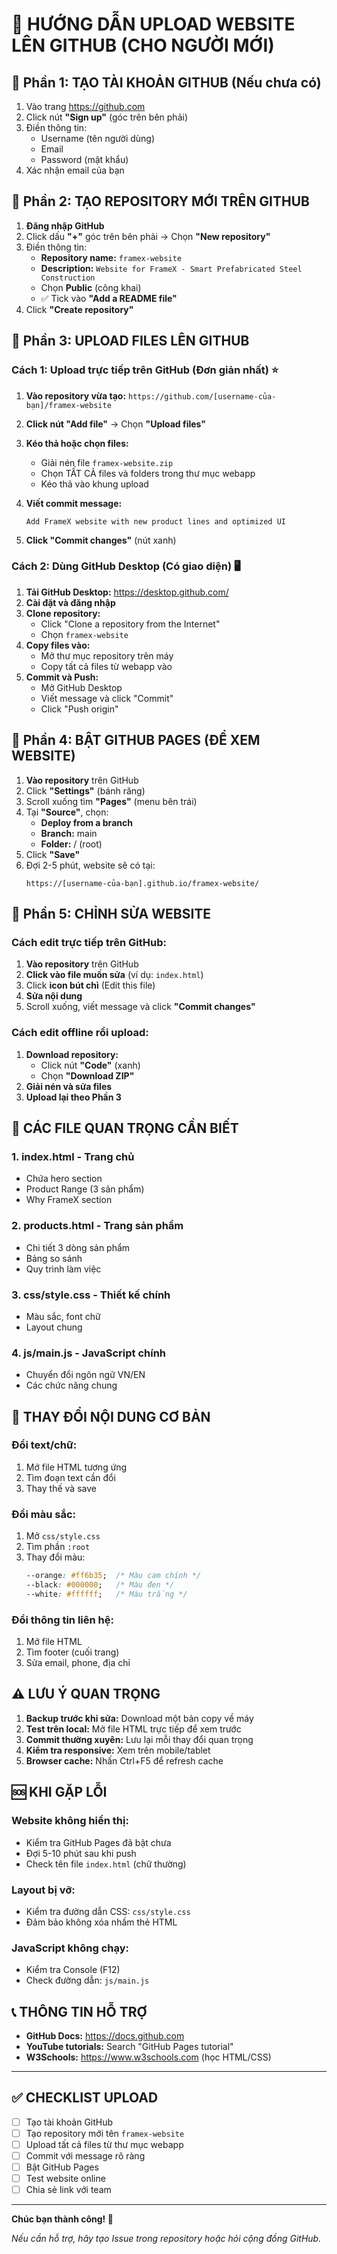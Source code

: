 # 📖 HƯỚNG DẪN UPLOAD WEBSITE LÊN GITHUB (CHO NGƯỜI MỚI)

## 📌 Phần 1: TẠO TÀI KHOẢN GITHUB (Nếu chưa có)

1. Vào trang https://github.com
2. Click nút **"Sign up"** (góc trên bên phải)
3. Điền thông tin:
   - Username (tên người dùng)
   - Email
   - Password (mật khẩu)
4. Xác nhận email của bạn

## 📌 Phần 2: TẠO REPOSITORY MỚI TRÊN GITHUB

1. **Đăng nhập GitHub**
2. Click dấu **"+"** góc trên bên phải → Chọn **"New repository"**
3. Điền thông tin:
   - **Repository name:** `framex-website`
   - **Description:** `Website for FrameX - Smart Prefabricated Steel Construction`
   - Chọn **Public** (công khai) 
   - ✅ Tick vào **"Add a README file"**
4. Click **"Create repository"**

## 📌 Phần 3: UPLOAD FILES LÊN GITHUB

### Cách 1: Upload trực tiếp trên GitHub (Đơn giản nhất) ⭐

1. **Vào repository vừa tạo:** `https://github.com/[username-của-bạn]/framex-website`

2. **Click nút "Add file"** → Chọn **"Upload files"**

3. **Kéo thả hoặc chọn files:**
   - Giải nén file `framex-website.zip` 
   - Chọn TẤT CẢ files và folders trong thư mục webapp
   - Kéo thả vào khung upload

4. **Viết commit message:**
   ```
   Add FrameX website with new product lines and optimized UI
   ```

5. **Click "Commit changes"** (nút xanh)

### Cách 2: Dùng GitHub Desktop (Có giao diện) 🖥️

1. **Tải GitHub Desktop:** https://desktop.github.com/
2. **Cài đặt và đăng nhập**
3. **Clone repository:**
   - Click "Clone a repository from the Internet"
   - Chọn `framex-website`
4. **Copy files vào:**
   - Mở thư mục repository trên máy
   - Copy tất cả files từ webapp vào
5. **Commit và Push:**
   - Mở GitHub Desktop
   - Viết message và click "Commit"
   - Click "Push origin"

## 📌 Phần 4: BẬT GITHUB PAGES (ĐỂ XEM WEBSITE)

1. **Vào repository** trên GitHub
2. Click **"Settings"** (bánh răng)
3. Scroll xuống tìm **"Pages"** (menu bên trái)
4. Tại **"Source"**, chọn:
   - **Deploy from a branch**
   - **Branch:** main
   - **Folder:** / (root)
5. Click **"Save"**
6. Đợi 2-5 phút, website sẽ có tại:
   ```
   https://[username-của-bạn].github.io/framex-website/
   ```

## 📌 Phần 5: CHỈNH SỬA WEBSITE

### Cách edit trực tiếp trên GitHub:

1. **Vào repository** trên GitHub
2. **Click vào file muốn sửa** (ví dụ: `index.html`)
3. Click **icon bút chì** (Edit this file)
4. **Sửa nội dung**
5. Scroll xuống, viết message và click **"Commit changes"**

### Cách edit offline rồi upload:

1. **Download repository:**
   - Click nút **"Code"** (xanh)
   - Chọn **"Download ZIP"**
2. **Giải nén và sửa files**
3. **Upload lại theo Phần 3**

## 📝 CÁC FILE QUAN TRỌNG CẦN BIẾT

### 1. **index.html** - Trang chủ
- Chứa hero section
- Product Range (3 sản phẩm)
- Why FrameX section

### 2. **products.html** - Trang sản phẩm
- Chi tiết 3 dòng sản phẩm
- Bảng so sánh
- Quy trình làm việc

### 3. **css/style.css** - Thiết kế chính
- Màu sắc, font chữ
- Layout chung

### 4. **js/main.js** - JavaScript chính
- Chuyển đổi ngôn ngữ VN/EN
- Các chức năng chung

## 🎨 THAY ĐỔI NỘI DUNG CƠ BẢN

### Đổi text/chữ:
1. Mở file HTML tương ứng
2. Tìm đoạn text cần đổi
3. Thay thế và save

### Đổi màu sắc:
1. Mở `css/style.css`
2. Tìm phần `:root`
3. Thay đổi màu:
   ```css
   --orange: #ff6b35;  /* Màu cam chính */
   --black: #000000;   /* Màu đen */
   --white: #ffffff;   /* Màu trắng */
   ```

### Đổi thông tin liên hệ:
1. Mở file HTML
2. Tìm footer (cuối trang)
3. Sửa email, phone, địa chỉ

## ⚠️ LƯU Ý QUAN TRỌNG

1. **Backup trước khi sửa:** Download một bản copy về máy
2. **Test trên local:** Mở file HTML trực tiếp để xem trước
3. **Commit thường xuyên:** Lưu lại mỗi thay đổi quan trọng
4. **Kiểm tra responsive:** Xem trên mobile/tablet
5. **Browser cache:** Nhấn Ctrl+F5 để refresh cache

## 🆘 KHI GẶP LỖI

### Website không hiển thị:
- Kiểm tra GitHub Pages đã bật chưa
- Đợi 5-10 phút sau khi push
- Check tên file `index.html` (chữ thường)

### Layout bị vỡ:
- Kiểm tra đường dẫn CSS: `css/style.css`
- Đảm bảo không xóa nhầm thẻ HTML

### JavaScript không chạy:
- Kiểm tra Console (F12)
- Check đường dẫn: `js/main.js`

## 📞 THÔNG TIN HỖ TRỢ

- **GitHub Docs:** https://docs.github.com
- **YouTube tutorials:** Search "GitHub Pages tutorial"
- **W3Schools:** https://www.w3schools.com (học HTML/CSS)

---

## ✅ CHECKLIST UPLOAD

- [ ] Tạo tài khoản GitHub
- [ ] Tạo repository mới tên `framex-website`
- [ ] Upload tất cả files từ thư mục webapp
- [ ] Commit với message rõ ràng
- [ ] Bật GitHub Pages
- [ ] Test website online
- [ ] Chia sẻ link với team

---

**Chúc bạn thành công! 🚀**

*Nếu cần hỗ trợ, hãy tạo Issue trong repository hoặc hỏi cộng đồng GitHub.*